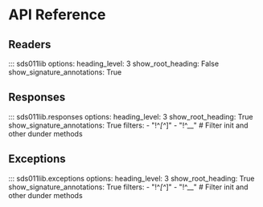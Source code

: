 # API Reference

## Readers

::: sds011lib
    options:
      heading_level: 3
      show_root_heading: False
      show_signature_annotations: True

## Responses

::: sds011lib.responses
    options:
      heading_level: 3
      show_root_heading: True
      show_signature_annotations: True
      filters:
        - "!^_[^_]"
        - "!^__" # Filter init and other dunder methods

## Exceptions

::: sds011lib.exceptions
    options:
      heading_level: 3
      show_root_heading: True
      show_signature_annotations: True
      filters:
        - "!^_[^_]"
        - "!^__" # Filter init and other dunder methods
